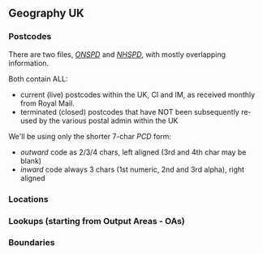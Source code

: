 ## Geography UK


### Postcodes

There are two files, [*ONSPD*](http://geoportal.statistics.gov.uk/datasets?q=ONS+Postcode+Directory+(ONSPD)+zip&sort_by=updated_at) and [*NHSPD*](http://geoportal.statistics.gov.uk/datasets?q=NHS+Postcode+Directory+(NHSPD)+full+zip&sort_by=updated_at), with mostly overlapping information.

Both contain ALL:
 - current (live) postcodes within the UK, CI and IM, as received monthly from Royal Mail.
 - terminated (closed) postcodes that have NOT been subsequently re-used by the various postal admin within the UK

We'll be using only the shorter 7-char *PCD* form: 
 - *outward* code as 2/3/4 chars, left aligned (3rd and 4th char may be blank)
 - *inward* code always 3 chars (1st numeric, 2nd and 3rd alpha), right aligned


### Locations


### Lookups (starting from Output Areas - OAs)


### Boundaries



